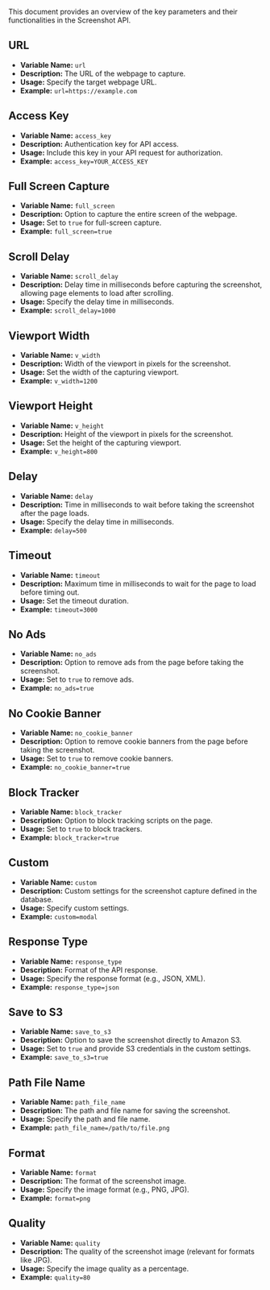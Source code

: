 This document provides an overview of the key parameters and their functionalities in the Screenshot API.

## URL

- **Variable Name:** `url`
- **Description:** The URL of the webpage to capture.
- **Usage:** Specify the target webpage URL.
- **Example:** `url=https://example.com`

## Access Key

- **Variable Name:** `access_key`
- **Description:** Authentication key for API access.
- **Usage:** Include this key in your API request for authorization.
- **Example:** `access_key=YOUR_ACCESS_KEY`

## Full Screen Capture

- **Variable Name:** `full_screen`
- **Description:** Option to capture the entire screen of the webpage.
- **Usage:** Set to `true` for full-screen capture.
- **Example:** `full_screen=true`

## Scroll Delay

- **Variable Name:** `scroll_delay`
- **Description:** Delay time in milliseconds before capturing the screenshot, allowing page elements to load after scrolling.
- **Usage:** Specify the delay time in milliseconds.
- **Example:** `scroll_delay=1000`

## Viewport Width

- **Variable Name:** `v_width`
- **Description:** Width of the viewport in pixels for the screenshot.
- **Usage:** Set the width of the capturing viewport.
- **Example:** `v_width=1200`

## Viewport Height

- **Variable Name:** `v_height`
- **Description:** Height of the viewport in pixels for the screenshot.
- **Usage:** Set the height of the capturing viewport.
- **Example:** `v_height=800`

## Delay

- **Variable Name:** `delay`
- **Description:** Time in milliseconds to wait before taking the screenshot after the page loads.
- **Usage:** Specify the delay time in milliseconds.
- **Example:** `delay=500`

## Timeout

- **Variable Name:** `timeout`
- **Description:** Maximum time in milliseconds to wait for the page to load before timing out.
- **Usage:** Set the timeout duration.
- **Example:** `timeout=3000`

## No Ads

- **Variable Name:** `no_ads`
- **Description:** Option to remove ads from the page before taking the screenshot.
- **Usage:** Set to `true` to remove ads.
- **Example:** `no_ads=true`

## No Cookie Banner

- **Variable Name:** `no_cookie_banner`
- **Description:** Option to remove cookie banners from the page before taking the screenshot.
- **Usage:** Set to `true` to remove cookie banners.
- **Example:** `no_cookie_banner=true`

## Block Tracker

- **Variable Name:** `block_tracker`
- **Description:** Option to block tracking scripts on the page.
- **Usage:** Set to `true` to block trackers.
- **Example:** `block_tracker=true`

## Custom

- **Variable Name:** `custom`
- **Description:** Custom settings for the screenshot capture defined in the database.
- **Usage:** Specify custom settings.
- **Example:** `custom=modal`

## Response Type

- **Variable Name:** `response_type`
- **Description:** Format of the API response.
- **Usage:** Specify the response format (e.g., JSON, XML).
- **Example:** `response_type=json`

## Save to S3

- **Variable Name:** `save_to_s3`
- **Description:** Option to save the screenshot directly to Amazon S3.
- **Usage:** Set to `true` and provide S3 credentials in the custom settings.
- **Example:** `save_to_s3=true`

## Path File Name

- **Variable Name:** `path_file_name`
- **Description:** The path and file name for saving the screenshot.
- **Usage:** Specify the path and file name.
- **Example:** `path_file_name=/path/to/file.png`

## Format

- **Variable Name:** `format`
- **Description:** The format of the screenshot image.
- **Usage:** Specify the image format (e.g., PNG, JPG).
- **Example:** `format=png`

## Quality

- **Variable Name:** `quality`
- **Description:** The quality of the screenshot image (relevant for formats like JPG).
- **Usage:** Specify the image quality as a percentage.
- **Example:** `quality=80`